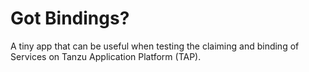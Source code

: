# Got Bindings?

A tiny app that can be useful when testing the claiming and binding of Services on Tanzu Application Platform (TAP).

